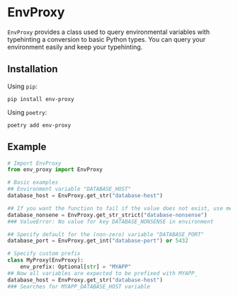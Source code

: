 # EnvProxy

`EnvProxy` provides a class used to query environmental variables with typehinting a conversion to basic Python types.
You can query your environment easily and keep your typehinting.

## Installation

Using `pip`:

```console
pip install env-proxy
```

Using `poetry`:

```console
poetry add env-proxy
```

## Example

```python
# Import EnvProxy
from env_proxy import EnvProxy

# Basic examples
## Environment variable "DATABASE_HOST"
database_host = EnvProxy.get_str("database-host")

## If you want the function to fail if the value does not exist, use methods with `_strict` suffix
database_nonsene = EnvProxy.get_str_strict("database-nonsense")
### ValueError: No value for key DATABASE_NONSENSE in environment

## Specify default for the (non-zero) variable "DATABASE_PORT"
database_port = EnvProxy.get_int("database-port") or 5432

# Specify custom prefix
class MyProxy(EnvProxy):
    env_prefix: Optional[str] = "MYAPP"
## Now all variables are expected to be prefixed with MYAPP_
database_host = EnvProxy.get_str("database-host")
### Searches for MYAPP_DATABASE_HOST variable
```
